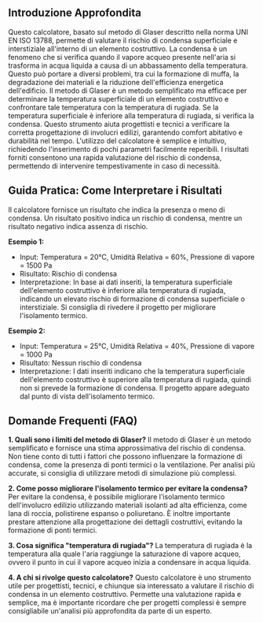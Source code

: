 ## Introduzione Approfondita

Questo calcolatore, basato sul metodo di Glaser descritto nella norma UNI EN ISO 13788, permette di valutare il rischio di condensa superficiale e interstiziale all'interno di un elemento costruttivo. La condensa è un fenomeno che si verifica quando il vapore acqueo presente nell'aria si trasforma in acqua liquida a causa di un abbassamento della temperatura.  Questo può portare a diversi problemi, tra cui la formazione di muffa, la degradazione dei materiali e la riduzione dell'efficienza energetica dell'edificio.  Il metodo di Glaser è un metodo semplificato ma efficace per determinare la temperatura superficiale di un elemento costruttivo e confrontare tale temperatura con la temperatura di rugiada. Se la temperatura superficiale è inferiore alla temperatura di rugiada, si verifica la condensa.  Questo strumento aiuta progettisti e tecnici a verificare la corretta progettazione di involucri edilizi, garantendo comfort abitativo e durabilità nel tempo.  L'utilizzo del calcolatore è semplice e intuitivo, richiedendo l'inserimento di pochi parametri facilmente reperibili.  I risultati forniti consentono una rapida valutazione del rischio di condensa, permettendo di intervenire tempestivamente in caso di necessità.

## Guida Pratica: Come Interpretare i Risultati

Il calcolatore fornisce un risultato che indica la presenza o meno di condensa.  Un risultato positivo indica un rischio di condensa, mentre un risultato negativo indica assenza di rischio.

**Esempio 1:**
- Input: Temperatura = 20°C, Umidità Relativa = 60%, Pressione di vapore = 1500 Pa
- Risultato: Rischio di condensa
- Interpretazione:  In base ai dati inseriti, la temperatura superficiale dell'elemento costruttivo è inferiore alla temperatura di rugiada, indicando un elevato rischio di formazione di condensa superficiale o interstiziale. Si consiglia di rivedere il progetto per migliorare l'isolamento termico.

**Esempio 2:**
- Input: Temperatura = 25°C, Umidità Relativa = 40%, Pressione di vapore = 1000 Pa
- Risultato: Nessun rischio di condensa
- Interpretazione:  I dati inseriti indicano che la temperatura superficiale dell'elemento costruttivo è superiore alla temperatura di rugiada, quindi non si prevede la formazione di condensa.  Il progetto appare adeguato dal punto di vista dell'isolamento termico.

## Domande Frequenti (FAQ)

**1. Quali sono i limiti del metodo di Glaser?**
Il metodo di Glaser è un metodo semplificato e fornisce una stima approssimativa del rischio di condensa. Non tiene conto di tutti i fattori che possono influenzare la formazione di condensa, come la presenza di ponti termici o la ventilazione.  Per analisi più accurate, si consiglia di utilizzare metodi di simulazione più complessi.

**2. Come posso migliorare l'isolamento termico per evitare la condensa?**
Per evitare la condensa, è possibile migliorare l'isolamento termico dell'involucro edilizio utilizzando materiali isolanti ad alta efficienza, come lana di roccia, polistirene espanso o poliuretano.  È inoltre importante prestare attenzione alla progettazione dei dettagli costruttivi, evitando la formazione di ponti termici.

**3. Cosa significa "temperatura di rugiada"?**
La temperatura di rugiada è la temperatura alla quale l'aria raggiunge la saturazione di vapore acqueo, ovvero il punto in cui il vapore acqueo inizia a condensare in acqua liquida.

**4.  A chi si rivolge questo calcolatore?**
Questo calcolatore è uno strumento utile per progettisti, tecnici, e chiunque sia interessato a valutare il rischio di condensa in un elemento costruttivo.  Permette una valutazione rapida e semplice, ma è importante ricordare che per progetti complessi è sempre consigliabile un'analisi più approfondita da parte di un esperto.